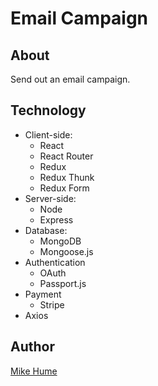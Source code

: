 # Email Campaign

## About

Send out an email campaign.

## Technology

- Client-side:
  - React
  - React Router
  - Redux
  - Redux Thunk
  - Redux Form
- Server-side:
  - Node
  - Express
- Database:
  - MongoDB
  - Mongoose.js
- Authentication
  - OAuth
  - Passport.js
- Payment
  - Stripe
- Axios

## Author

[Mike Hume](https://michael.a.hume.com)

